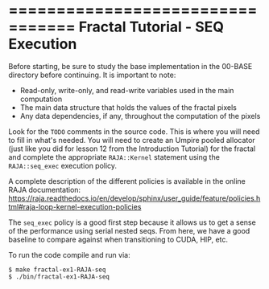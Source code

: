 =================================
Fractal Tutorial - SEQ Execution
=================================

Before starting, be sure to study the base implementation in the 00-BASE directory 
before continuing. It is important to note:
 * Read-only, write-only, and read-write variables used in the main computation
 * The main data structure that holds the values of the fractal pixels
 * Any data dependencies, if any, throughout the computation of the pixels

Look for the `TODO` comments in the source code. This is where you will need to fill in
what's needed. You will need to create an Umpire pooled allocator (just like you did for
lesson 12 from the Introduction Tutorial) for the fractal and
complete the appropriate `RAJA::Kernel` statement using the `RAJA::seq_exec` execution
policy.

A complete description of the different policies is available in the online RAJA
documentation:
https://raja.readthedocs.io/en/develop/sphinx/user_guide/feature/policies.html#raja-loop-kernel-execution-policies

The `seq_exec` policy is a good first step because it allows us to get a sense of the
performance using serial nested seqs. From here, we have a good baseline to compare against
when transitioning to CUDA, HIP, etc. 

To run the code compile and run via:

```
$ make fractal-ex1-RAJA-seq
$ ./bin/fractal-ex1-RAJA-seq
```